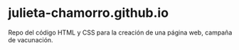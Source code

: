 # julieta-chamorro.github.io
Repo del código HTML y CSS para la creación de una página web, campaña de vacunación.
